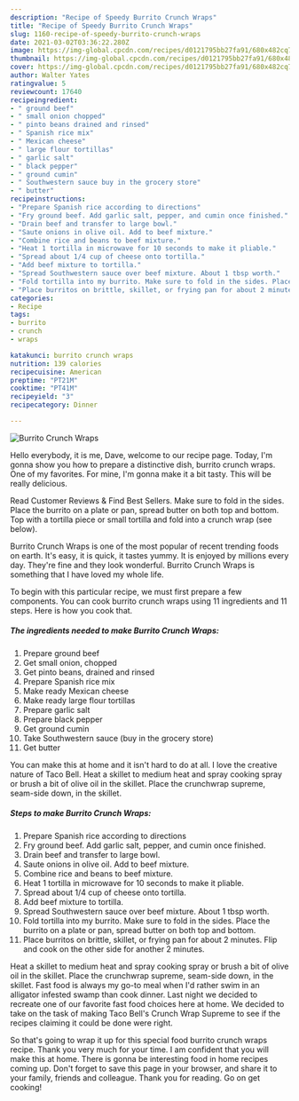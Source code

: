 ```yaml
---
description: "Recipe of Speedy Burrito Crunch Wraps"
title: "Recipe of Speedy Burrito Crunch Wraps"
slug: 1160-recipe-of-speedy-burrito-crunch-wraps
date: 2021-03-02T03:36:22.280Z
image: https://img-global.cpcdn.com/recipes/d0121795bb27fa91/680x482cq70/burrito-crunch-wraps-recipe-main-photo.jpg
thumbnail: https://img-global.cpcdn.com/recipes/d0121795bb27fa91/680x482cq70/burrito-crunch-wraps-recipe-main-photo.jpg
cover: https://img-global.cpcdn.com/recipes/d0121795bb27fa91/680x482cq70/burrito-crunch-wraps-recipe-main-photo.jpg
author: Walter Yates
ratingvalue: 5
reviewcount: 17640
recipeingredient:
- " ground beef"
- " small onion chopped"
- " pinto beans drained and rinsed"
- " Spanish rice mix"
- " Mexican cheese"
- " large flour tortillas"
- " garlic salt"
- " black pepper"
- " ground cumin"
- " Southwestern sauce buy in the grocery store"
- " butter"
recipeinstructions:
- "Prepare Spanish rice according to directions"
- "Fry ground beef. Add garlic salt, pepper, and cumin once finished."
- "Drain beef and transfer to large bowl."
- "Saute onions in olive oil. Add to beef mixture."
- "Combine rice and beans to beef mixture."
- "Heat 1 tortilla in microwave for 10 seconds to make it pliable."
- "Spread about 1/4 cup of cheese onto tortilla."
- "Add beef mixture to tortilla."
- "Spread Southwestern sauce over beef mixture. About 1 tbsp worth."
- "Fold tortilla into my burrito. Make sure to fold in the sides. Place the burrito on a plate or pan, spread butter on both top and bottom."
- "Place burritos on brittle, skillet, or frying pan for about 2 minutes. Flip and cook on the other side for another 2 minutes."
categories:
- Recipe
tags:
- burrito
- crunch
- wraps

katakunci: burrito crunch wraps 
nutrition: 139 calories
recipecuisine: American
preptime: "PT21M"
cooktime: "PT41M"
recipeyield: "3"
recipecategory: Dinner

---
```



![Burrito Crunch Wraps](https://img-global.cpcdn.com/recipes/d0121795bb27fa91/680x482cq70/burrito-crunch-wraps-recipe-main-photo.jpg)

Hello everybody, it is me, Dave, welcome to our recipe page. Today, I'm gonna show you how to prepare a distinctive dish, burrito crunch wraps. One of my favorites. For mine, I'm gonna make it a bit tasty. This will be really delicious.

Read Customer Reviews &amp; Find Best Sellers. Make sure to fold in the sides. Place the burrito on a plate or pan, spread butter on both top and bottom. Top with a tortilla piece or small tortilla and fold into a crunch wrap (see below).

Burrito Crunch Wraps is one of the most popular of recent trending foods on earth. It's easy, it is quick, it tastes yummy. It is enjoyed by millions every day. They're fine and they look wonderful. Burrito Crunch Wraps is something that I have loved my whole life.


To begin with this particular recipe, we must first prepare a few components. You can cook burrito crunch wraps using 11 ingredients and 11 steps. Here is how you cook that.

<!--inarticleads1-->

##### The ingredients needed to make Burrito Crunch Wraps:

1. Prepare  ground beef
1. Get  small onion, chopped
1. Get  pinto beans, drained and rinsed
1. Prepare  Spanish rice mix
1. Make ready  Mexican cheese
1. Make ready  large flour tortillas
1. Prepare  garlic salt
1. Prepare  black pepper
1. Get  ground cumin
1. Take  Southwestern sauce (buy in the grocery store)
1. Get  butter


You can make this at home and it isn&#39;t hard to do at all. I love the creative nature of Taco Bell. Heat a skillet to medium heat and spray cooking spray or brush a bit of olive oil in the skillet. Place the crunchwrap supreme, seam-side down, in the skillet. 

<!--inarticleads2-->

##### Steps to make Burrito Crunch Wraps:

1. Prepare Spanish rice according to directions
1. Fry ground beef. Add garlic salt, pepper, and cumin once finished.
1. Drain beef and transfer to large bowl.
1. Saute onions in olive oil. Add to beef mixture.
1. Combine rice and beans to beef mixture.
1. Heat 1 tortilla in microwave for 10 seconds to make it pliable.
1. Spread about 1/4 cup of cheese onto tortilla.
1. Add beef mixture to tortilla.
1. Spread Southwestern sauce over beef mixture. About 1 tbsp worth.
1. Fold tortilla into my burrito. Make sure to fold in the sides. Place the burrito on a plate or pan, spread butter on both top and bottom.
1. Place burritos on brittle, skillet, or frying pan for about 2 minutes. Flip and cook on the other side for another 2 minutes.


Heat a skillet to medium heat and spray cooking spray or brush a bit of olive oil in the skillet. Place the crunchwrap supreme, seam-side down, in the skillet. Fast food is always my go-to meal when I&#39;d rather swim in an alligator infested swamp than cook dinner. Last night we decided to recreate one of our favorite fast food choices here at home. We decided to take on the task of making Taco Bell&#39;s Crunch Wrap Supreme to see if the recipes claiming it could be done were right. 

So that's going to wrap it up for this special food burrito crunch wraps recipe. Thank you very much for your time. I am confident that you will make this at home. There is gonna be interesting food in home recipes coming up. Don't forget to save this page in your browser, and share it to your family, friends and colleague. Thank you for reading. Go on get cooking!
